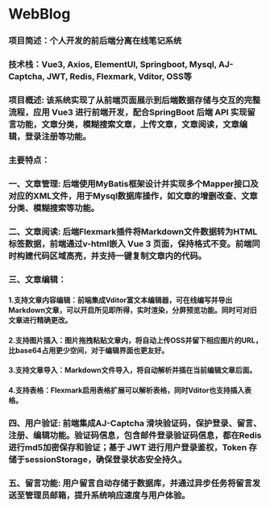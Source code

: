 # WebBlog
### 项目简述：个人开发的前后端分离在线笔记系统
### 技术栈：Vue3, Axios, ElementUI, Springboot, Mysql, AJ-Captcha, JWT, Redis, Flexmark, Vditor, OSS等
### 项目概述: 该系统实现了从前端页面展示到后端数据存储与交互的完整流程，应用 Vue3 进行前端开发，配合SpringBoot 后端 API 实现留言功能，文章分类，模糊搜索文章，上传文章，文章阅读，文章编辑，登录注册等功能。
### 主要特点：
### 一、文章管理: 后端使用MyBatis框架设计并实现多个Mapper接口及对应的XML文件，用于Mysql数据库操作，如文章的增删改查、文章分类、模糊搜索等功能。
### 二、文章阅读: 后端Flexmark插件将Markdown文件数据转为HTML标签数据，前端通过v-html嵌入 Vue 3 页面，保持格式不变。前端同时构建代码区域高亮，并支持一键复制文章内的代码。
### 三、文章编辑：
#### 1.支持文章内容编辑：前端集成Vditor富文本编辑器，可在线编写并导出Markdown文章，可以开启所见即所得，实时渲染，分屏预览功能。同时可对旧文章进行精确更改。
#### 2.支持图片插入：图片拖拽粘贴文章内，将自动上传OSS并留下相应图片的URL，比base64占用更少空间，对于编辑界面也更友好。
#### 3.支持文章导入：Markdown文件导入，将自动解析并插在当前编辑文章后面。
#### 4.支持表格：Flexmark启用表格扩展可以解析表格，同时Vditor也支持插入表格。
### 四、用户验证: 前端集成AJ-Captcha 滑块验证码，保护登录、留言、注册、编辑功能。验证码信息，包含邮件登录验证码信息，都在Redis进行md5加密保存和验证；基于 JWT 进行用户登录鉴权，Token 存储于sessionStorage，确保登录状态安全持久。
### 五、留言功能: 用户留言自动存储于数据库，并通过异步任务将留言发送至管理员邮箱，提升系统响应速度与用户体验。
